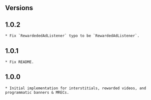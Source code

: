 ## Versions

## 1.0.2
    * Fix `RewardededAdListener` typo to be `RewardedAdListener`.
## 1.0.1
    * Fix README.
## 1.0.0
    * Initial implementation for interstitials, rewarded videos, and programmatic banners & MRECs.
